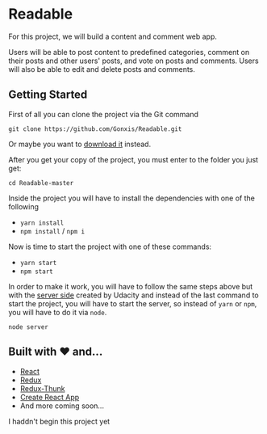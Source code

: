 # Readable

For this project, we will build a content and comment web app. 

Users will be able to post content to predefined categories, comment on their posts and other users' posts, and vote on posts and comments. Users will also be able to edit and delete posts and comments.

## Getting Started

First of all you can clone the project via the Git command

```
git clone https://github.com/Gonxis/Readable.git
```

Or maybe you want to [download it](https://github.com/Gonxis/Readable/archive/master.zip) instead.

After you get your copy of the project, you must enter to the folder you just get:

```
cd Readable-master
```

Inside the project you will have to install the dependencies with one of the following

* `yarn install`
* `npm install` / `npm i`

Now is time to start the project with one of these commands:

* `yarn start`
* `npm start`

In order to make it work, you will have to follow the same steps above but with the [server side](https://github.com/udacity/reactnd-project-readable-starter) created by Udacity and instead of the last command to start the project, you will have to start the server, so instead of `yarn` or `npm`, you will have to do it via `node`.

```
node server
```

## Built with ❤️ and...

* [React](https://es.reactjs.org/)
* [Redux](https://es.redux.js.org/)
* [Redux-Thunk](https://github.com/reduxjs/redux-thunk)
* [Create React App](https://facebook.github.io/create-react-app/docs/getting-started)
* And more coming soon...

I haddn't begin this project yet
